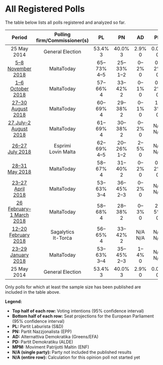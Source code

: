 # All Registered Polls

The table below lists all polls registered and analyzed so far.

| Period     | Polling firm/Commissioner(s) | PL | PN | AD | PD | MPM |
|:----------:|:----------------------------:|:--:|:--:|:--:|:--:|:--:|
| 25 May 2014 | General Election | 53.4% <br> 3 | 40.0% <br> 3 | 2.9% <br> 0 | 0.0% <br> 0 | 0.0% <br> 0 |
| [5–8 November 2018](2018-11-08-MaltaToday.html) | MaltaToday | 65–73% <br> 4–5 | 25–33% <br> 1–2 | 0–2% <br> 0 | 0–2% <br> 0 | N/A <br> N/A |
| [1–6 October 2018](2018-10-06-MaltaToday.html) | MaltaToday | 57–66% <br> 4 | 33–42% <br> 2 | 0–1% <br> 0 | 0–2% <br> 0 | N/A <br> N/A |
| [27–30 August 2018](2018-08-30-MaltaToday.html) | MaltaToday | 60–69% <br> 4 | 29–38% <br> 2 | 0–1% <br> 0 | 1–3% <br> 0 | N/A <br> N/A |
| [27 July–2 August 2018](2018-08-02-MaltaToday.html) | MaltaToday | 61–69% <br> 4 | 30–38% <br> 2 | 0–2% <br> 0 | N/A <br> N/A | N/A <br> N/A |
| [26–27 July 2018](2018-07-27-Esprimi.html) | Esprimi <br> Lovin Malta | 62–69% <br> 4–5 | 20–26% <br> 1–2 | 2–5% <br> 0 | N/A <br> N/A | N/A <br> N/A |
| [28–31 May 2018](2018-05-31-MaltaToday.html) | MaltaToday | 58–67% <br> 4 | 31–40% <br> 2 | 0–2% <br> 0 | 0–2% <br> 0 | N/A <br> N/A |
| [23–27 April 2018](2018-04-27-MaltaToday.html) | MaltaToday | 53–63% <br> 3–4 | 36–45% <br> 2–3 | 0–2% <br> 0 | N/A <br> N/A | 0–2% <br> 0 |
| [26 February–1 March 2018](2018-03-01-MaltaToday.html) | MaltaToday | 58–68% <br> 4 | 28–38% <br> 2 | 0–3% <br> 0 | 2–5% <br> 0 | N/A <br> N/A |
| [12–20 February 2018](2018-02-20-Sagalytics.html) | Sagalytics <br> It-Torċa | 56–65% <br> 4 | 33–42% <br> 2 | N/A <br> N/A | N/A <br> N/A | N/A <br> N/A |
| [23–29 January 2018](2018-01-29-MaltaToday.html) | MaltaToday | 53–63% <br> 3–4 | 35–45% <br> 2–3 | 1–4% <br> 0 | N/A <br> N/A | N/A <br> N/A |
| 25 May 2014 | General Election | 53.4% <br> 3 | 40.0% <br> 3 | 2.9% <br> 0 | 0.0% <br> 0 | 0.0% <br> 0 |

Only polls for which at least the sample size has been published are included in the table above.

**Legend:**
+ **Top half of each row:** Voting intentions (95% confidence interval)
+ **Bottom half of each row:** Seat projections for the European Parliament (95% confidence interval)
+ **PL:** Partit Laburista (S&D)
+ **PN:** Partit Nazzjonalista (EPP)
+ **AD:** Alternattiva Demokratika (Greens/EFA)
+ **PD:** Partit Demokratiku (ALDE)
+ **MPM:** Moviment Patrijotti Maltin (ENF)
+ **N/A (single party):** Party not included the published results
+ **N/A (entire row):** Calculation for this opinion poll not started yet

